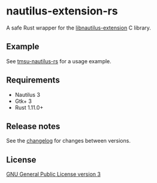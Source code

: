 # nautilus-extension-rs

A safe Rust wrapper for the [libnautilus-extension](https://developer.gnome.org/libnautilus-extension/) C library.

## Example

See [tmsu-nautilus-rs](https://github.com/talklittle/tmsu-nautilus-rs)
for a usage example.

## Requirements

* Nautilus 3
* Gtk+ 3
* Rust 1.11.0+

## Release notes

See the [changelog](CHANGELOG.md) for changes between versions.

## License

[GNU General Public License version 3](COPYING.txt)